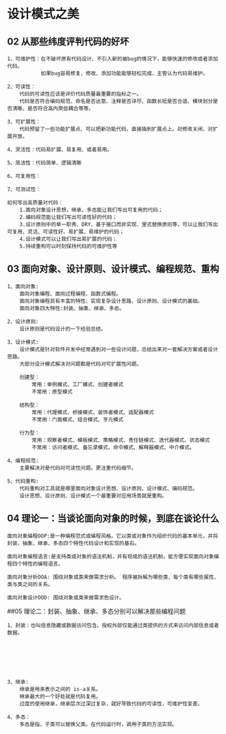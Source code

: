 # 设计模式之美

## 02 从那些纬度评判代码的好坏
    
    1、可维护性：在不破坏原有代码设计、不引入新的被bug的情况下，能够快速的修改或者添加代码。  
               如果bug容易修复、修改、添加功能能够轻松完成，主管认为代码易维护。

    2、可读性：
        代码的可读性应该是评价代码质量最重要的指标之一。
        代码是否符合编码规范、命名是否达意、注释是否详尽、函数长短是否合适、模块划分是否清晰、是否符合高内聚低耦合等等。

    3、可扩展性：
        代码预留了一些功能扩展点、可以把新功能代码，直接插到扩展点上。对修改关闭、对扩展开放。

    4、灵活性：代码易扩展、易复用、或者易用。

    5、简洁性：代码简单、逻辑清晰
    
    6、可复用性：
    
    7、可测试性：

    如何写出高质量对代码：
        1.面向对象设计思想，继承、多态能让我们写出可复用的代码； 
        2.编码规范能让我们写出可读性好的代码； 
        3.设计原则中的单一职责、DRY、基于接口而非实现、里式替换原则等，可以让我们写出可复用、灵活、可读性好、易扩展、易维护的代码； 
        4.设计模式可以让我们写出易扩展的代码； 
        5.持续重构可以时刻保持代码的可维护性等
        
## 03 面向对象、设计原则、设计模式、编程规范、重构

    1、面向对象:
        面向对象编程、面向过程编程、函数式编程。
        面向对象编程具有丰富的特性、实现复杂设计思路、设计原则、设计模式的基础。 
        面向对象四大特性:封装、抽象、继承、多态。
       
    2、设计原则:
        设计原则是代码设计的一下经验总结。

    3、设计模式:
        设计模式是针对软件开发中经常遇到对一些设计问题，总结出来对一套解决方案或者设计思路。
        大部分设计模式解决对问题都是代码对可扩展性问题。
                
        创建型：
            常用：单例模式、工厂模式、创建者模式
            不常用：原型模式
        
        结构型：
            常用：代理模式、桥接模式、装饰者模式、适配器模式
            不常用：门面模式、组合模式、亨元模式
        
        行为型：
            常用：观察者模式、模板模式、策略模式、责任链模式、迭代器模式、状态模式
            不常用：访问者模式、备忘录模式、命令模式、解释器模式、中介模式。

    4、编程规范:
        主要解决对是代码对可读性问题。更注重代码细节。
    
    5、代码重构:
        代码重构对工具就是哪里面向对象设计思想、设计原则、设计模式、编码规范。
        设计思想、设计原则、设计模式一个最重要对应用场景就是重构。
        
## 04 理论一：当谈论面向对象的时候，到底在谈论什么
    
    面向对象编程OOP:是一种编程范式或编程风格。它以类或对象作为组织代码的基本单元，并将封装、抽象、继承、多态四个特性代码设计和实现的基石。
    
    面向对象编程语言:是支持类或对象的语法机制，并有现成的语法机制，能方便实现面向对象编程四个特性的编程语言。
    
    面向对象分析OOA: 围绕对象或类来做需求分析。 程序被拆解为哪些类、每个类有哪些属性、类与类之间的关系。
    
    面向对象设计OOD: 围绕对象或类来做需求色设计。
    
##05 理论二：封装、抽象、继承、多态分别可以解决那些编程问题

    1、封装：也叫信息隐藏或数据访问包含。授权外部仅能通过类提供的方式来访问内部信息或者数据。


    
    
    

    
    3、继承:
        继承是用来表示之间的 is-a关系。
        继承最大的一个好处就是代码复用。
        过度的使用继承，继承层次过深过复杂，就好导致代码的可读性，可维护性变差。
        
    4、多态：
        多态是指，子类可以替换父类。在代码运行时，调用子类的方法实现。    


























                
    
    